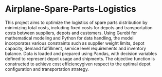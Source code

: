 # Airplane-Spare-Parts-Logistics

This project aims to optimize the logistics of spare parts distribution by minimizing total costs, including fixed costs for depots and transportation costs between suppliers, depots and customers. Using Gurobi for mathematical modeling and Python for data handling, the model incorporates various constraints such as supplier weight limits, depot capacity, demand fulfillment, service level requirements and inventory balance. Data is loaded and prepared using Pandas, with decision variables defined to represent depot usage and shipments. The objective function is constructed to achieve cost efficiencygiven respect to the optimal depot configuration and transportation strategy.
